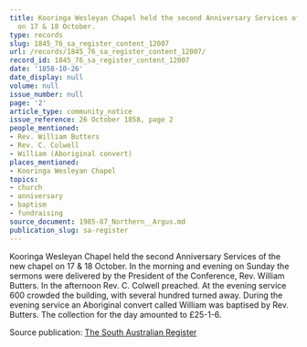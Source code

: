 ```yaml
---
title: Kooringa Wesleyan Chapel held the second Anniversary Services of the new chapel
  on 17 & 18 October.
type: records
slug: 1845_76_sa_register_content_12007
url: /records/1845_76_sa_register_content_12007/
record_id: 1845_76_sa_register_content_12007
date: '1858-10-26'
date_display: null
volume: null
issue_number: null
page: '2'
article_type: community_notice
issue_reference: 26 October 1858, page 2
people_mentioned:
- Rev. William Butters
- Rev. C. Colwell
- William (Aboriginal convert)
places_mentioned:
- Kooringa Wesleyan Chapel
topics:
- church
- anniversary
- baptism
- fundraising
source_document: 1985-87_Northern__Argus.md
publication_slug: sa-register
---
```


Kooringa Wesleyan Chapel held the second Anniversary Services of the new chapel on 17 & 18 October.  In the morning and evening on Sunday the sermons were delivered by the President of the Conference, Rev. William Butters.  In the afternoon Rev. C. Colwell preached.  At the evening service 600 crowded the building, with several hundred turned away.  During the evening service an Aboriginal convert called William was baptised by Rev. Butters.  The collection for the day amounted to £25-1-6.

Source publication: [The South Australian Register](/publications/sa-register/)
